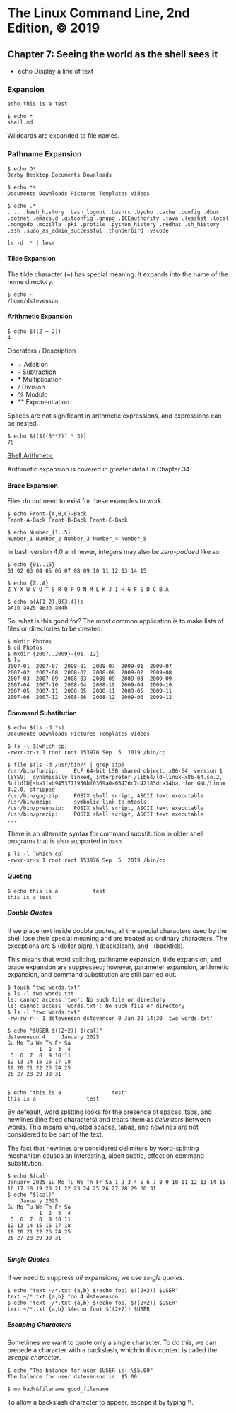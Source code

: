 # The Linux Command Line, 2nd Edition, © 2019

## Chapter 7: Seeing the world as the shell sees it

* echo Display a line of text

### Expansion

`echo this is a test`

```
$ echo *
shell.md
```

Wildcards are expanded to file names.

### Pathname Expansion

```
$ echo D*
Derby Desktop Documents Downloads
```

```
$ echo *s
Documents Downloads Pictures Templates Videos
```

```
$ echo .*
. .. .bash_history .bash_logout .bashrc .byobu .cache .config .dbus .dotnet .emacs.d .gitconfig .gnupg .ICEauthority .java .lesshst .local .mongodb .mozilla .pki .profile .python_history .redhat .sh_history .ssh .sudo_as_admin_successful .thunderbird .vscode
```

`ls -d .* | less`

#### Tilde Expansion

The tilde character (~) has special meaning.
It expands into the name of the home directory.

```
$ echo ~
/home/dstevenson
```

#### Arithmetic Expansion

```
$ echo $((2 + 2))
4
```

Operators / Description
* \+ Addition
* \- Subtraction
* \* Multiplication
* \/ Division
* \% Modulo
* \*\* Exponentiation

Spaces are not significant in arithmetic expressions, and expressions can be nested.

```
$ echo $(($((5**2)) * 3))
75
```

[Shell Arithmetic](https://www.gnu.org/software/bash/manual/html_node/Shell-Arithmetic.html)

Arithmetic expansion is covered in greater detail in Chapter 34.

#### Brace Expansion

Files do not need to exist for these examples to work.

```
$ echo Front-{A,B,C}-Back
Front-A-Back Front-B-Back Front-C-Back
```

```
$ echo Number_{1..5}
Number_1 Number_2 Number_3 Number_4 Number_5
```

In bash version 4.0 and newer, integers may also be _zero-padded_ like so:

```
$ echo {01..15}
01 02 03 04 05 06 07 08 09 10 11 12 13 14 15
```

```
$ echo {Z..A}
Z Y X W V U T S R Q P O N M L K J I H G F E D C B A
```

```
$ echo a{A{1,2},B{3,4}}b
aA1b aA2b aB3b aB4b
```

So, what is this good for? The most common application is to 
make lists of files or directories to be created.

```
$ mkdir Photos
$ cd Photos
$ mkdir {2007..2009}-{01..12}
$ ls
2007-01  2007-07  2008-01  2008-07  2009-01  2009-07
2007-02  2007-08  2008-02  2008-08  2009-02  2009-08
2007-03  2007-09  2008-03  2008-09  2009-03  2009-09
2007-04  2007-10  2008-04  2008-10  2009-04  2009-10
2007-05  2007-11  2008-05  2008-11  2009-05  2009-11
2007-06  2007-12  2008-06  2008-12  2009-06  2009-12
```

#### Command Substitution

```
$ echo $(ls -d *s)
Documents Downloads Pictures Templates Videos
```

```
$ ls -l $(which cp)
-rwxr-xr-x 1 root root 153976 Sep  5  2019 /bin/cp
```

```
$ file $(ls -d /usr/bin/* | grep zip)
/usr/bin/funzip:     ELF 64-bit LSB shared object, x86-64, version 1 (SYSV), dynamically linked, interpreter /lib64/ld-linux-x86-64.so.2, BuildID[sha1]=b9453771956bf0369a0a65476c7c42183dca34ba, for GNU/Linux 3.2.0, stripped
/usr/bin/gpg-zip:    POSIX shell script, ASCII text executable
/usr/bin/mzip:       symbolic link to mtools
/usr/bin/preunzip:   POSIX shell script, ASCII text executable
/usr/bin/prezip:     POSIX shell script, ASCII text executable
...
```

There is an alternate syntax for command substitution in older shell programs that is also supported in `bash`.

```
$ ls -l `which cp`
-rwxr-xr-x 1 root root 153976 Sep  5  2019 /bin/cp
```

#### Quoting

```
$ echo this is a           test
this is a test
```

##### Double Quotes

If we place text inside double quotes, all the special characters used by the shell lose their special meaning and are treated as ordinary characters. The exceptions are \$ (dollar sign), \\ (backslash), and \` (backtick).

This means that word  splitting, pathname expansion, tilde expansion, and brace expansion are suppressed;
however, parameter expansion, arithmetic expansion, and command substitution are still carried out.

```
$ touch "two words.txt"
$ ls -l two words.txt
ls: cannot access 'two': No such file or directory
ls: cannot access 'words.txt': No such file or directory
$ ls -l "two words.txt"
-rw-rw-r-- 1 dstevenson dstevenson 0 Jan 29 14:30 'two words.txt'
```

```
$ echo "$USER $((2+2)) $(cal)"
dstevenson 4     January 2025      
Su Mo Tu We Th Fr Sa  
          1  2  3  4  
 5  6  7  8  9 10 11  
12 13 14 15 16 17 18  
19 20 21 22 23 24 25  
26 27 28 29 30 31     
                     
```

```
$ echo "this is a                test"
this is a                test
```

By defeault, word splitting looks for the presence of spaces, tabs, and newlines (line feed characters)
and treats them as _delimiters_ between words.
This means unquoted  spaces, tabas, and newlines are not considered to be part of the text.

The fact that newlines are considered delimiters by word-splitting mechanism causes an interesting,
albeit subtle, effect on command substitution.

```
$ echo $(cal)
January 2025 Su Mo Tu We Th Fr Sa 1 2 3 4 5 6 7 8 9 10 11 12 13 14 15 16 17 18 19 20 21 22 23 24 25 26 27 28 29 30 31
$ echo "$(cal)"
    January 2025      
Su Mo Tu We Th Fr Sa  
          1  2  3  4  
 5  6  7  8  9 10 11  
12 13 14 15 16 17 18  
19 20 21 22 23 24 25  
26 27 28 29 30 31     
                      
```

##### Single Quotes

If we need to suppress _all_ expansions, we use _single quotes_.

```
$ echo "text ~/*.txt {a,b} $(echo foo) $((2+2)) $USER"
text ~/*.txt {a,b} foo 4 dstevenson
$ echo 'text ~/*.txt {a,b} $(echo foo) $((2+2)) $USER'
text ~/*.txt {a,b} $(echo foo) $((2+2)) $USER
```

##### Escaping Characters

Sometimes we want to quote only a single character. To do this, we can precede a character with a backslash,
which in this context is called the _escape character_.

```
$ echo "The balance for user $USER is: \$5.00"
The balance for user dstevenson is: $5.00
```

```
$ mv bad\&filename good_filename
```

To allow a backslash character to appear, escape it by typing \\\\.